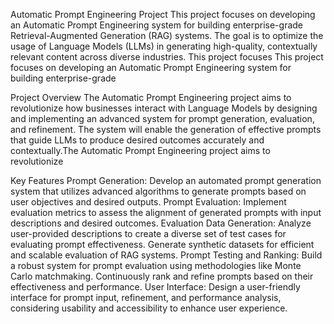 Automatic Prompt Engineering Project
This project focuses on developing an Automatic Prompt Engineering system for building enterprise-grade Retrieval-Augmented Generation (RAG) systems. The goal is to optimize the usage of Language Models (LLMs) in generating high-quality, contextually relevant content across diverse industries.
This project focuses
This project focuses on developing an Automatic Prompt Engineering system for building enterprise-grade

Project Overview
The Automatic Prompt Engineering project aims to revolutionize how businesses interact with Language Models by designing and implementing an advanced system for prompt generation, evaluation, and refinement. The system will enable the generation of effective prompts that guide LLMs to produce desired outcomes accurately and contextually.The Automatic Prompt Engineering project aims to revolutionize

Key Features
Prompt Generation: Develop an automated prompt generation system that utilizes advanced algorithms to generate prompts based on user objectives and desired outputs.
Prompt Evaluation: Implement evaluation metrics to assess the alignment of generated prompts with input descriptions and desired outcomes.
Evaluation Data Generation: Analyze user-provided descriptions to create a diverse set of test cases for evaluating prompt effectiveness. Generate synthetic datasets for efficient and scalable evaluation of RAG systems.
Prompt Testing and Ranking: Build a robust system for prompt evaluation using methodologies like Monte Carlo matchmaking. Continuously rank and refine prompts based on their effectiveness and performance.
User Interface: Design a user-friendly interface for prompt input, refinement, and performance analysis, considering usability and accessibility to enhance user experience.
